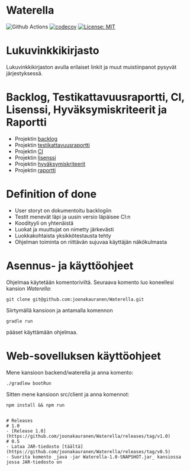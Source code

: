 # Waterella
![Github Actions](https://github.com/joonakauranen/Waterella/workflows/Java%20CI%20with%20Gradle/badge.svg)
[![codecov](https://codecov.io/gh/joonakauranen/Waterella/branch/main/graph/badge.svg?token=D2Q0ZC7BPH)](https://codecov.io/gh/joonakauranen/Waterella)
[![License: MIT](https://img.shields.io/badge/License-MIT-yellow.svg)](https://opensource.org/licenses/MIT)

# Lukuvinkkikirjasto

Lukuvinkkikirjaston avulla erilaiset linkit ja muut muistiinpanot pysyvät järjestyksessä.

# Backlog, Testikattavuusraportti, CI, Lisenssi, Hyväksymiskriteerit ja Raportti
- Projektin [backlog](https://docs.google.com/spreadsheets/d/1YS67ZnjvREJ0vO-hO_yopbMLsdOGx-G40kil7iPHx0M/edit#gid=7)
- Projektin [testikattavuusraportti](https://app.codecov.io/gh/joonakauranen/Waterella)
- Projektin [CI](https://github.com/joonakauranen/Waterella/actions)
- Projektin [lisenssi](https://github.com/joonakauranen/Waterella/blob/main/LICENSE.txt)
- Projektin [hyväksymiskriteerit](https://github.com/joonakauranen/Waterella/tree/main/src/test/resources/cucumber)
- Projektin [raportti](https://github.com/joonakauranen/Waterella/blob/main/RAPORTTI.md)

# Definition of done
- User storyt on dokumentoitu backlogiin
- Testit menevät läpi ja uusin versio läpäisee CI:n
- Koodityyli on yhtenäistä
- Luokat ja muuttujat on nimetty järkevästi
- Luokkakohtaista yksikkötestausta tehty
- Ohjelman toiminta on riittävän sujuvaa käyttäjän näkökulmasta

# Asennus- ja käyttöohjeet
Ohjelmaa käytetään komentoriviltä. Seuraava komento luo koneellesi kansion _Waterella_:

```
git clone git@github.com:joonakauranen/Waterella.git
```

Siirtymällä kansioon ja antamalla komennon

```
gradle run
```

pääset käyttämään ohjelmaa.

# Web-sovelluksen käyttöohjeet
Mene kansioon backend/waterella ja anna komento:

```
./gradlew bootRun

```
Sitten mene kansioon src/client ja anna komennot:

```
npm install && npm run


# Releases
# 1.0
- [Release 1.0](https://github.com/joonakauranen/Waterella/releases/tag/v1.0)
# 0.5
- Lataa JAR-tiedosto [täältä](https://github.com/joonakauranen/Waterella/releases/tag/v0.5)
- Suorita komento _java -jar Waterella-1.0-SNAPSHOT.jar_ kansiossa jossa JAR-tiedosto on


